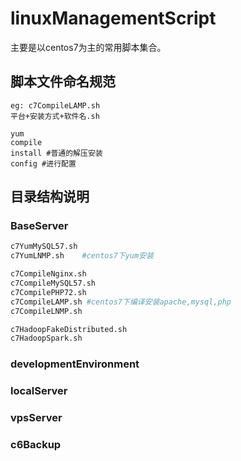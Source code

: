 # linuxManagementScript
主要是以centos7为主的常用脚本集合。

## 脚本文件命名规范
```
eg: c7CompileLAMP.sh
平台+安装方式+软件名.sh

yum 
compile
install #普通的解压安装
config #进行配置

```
## 目录结构说明
### BaseServer
```bash
c7YumMySQL57.sh
c7YumLNMP.sh	#centos7下yum安装

c7CompileNginx.sh
c7CompileMySQL57.sh
c7CompilePHP72.sh
c7CompileLAMP.sh #centos7下编译安装apache,mysql,php
c7CompileLNMP.sh

c7HadoopFakeDistributed.sh
c7HadoopSpark.sh
```
### developmentEnvironment
### localServer
### vpsServer
### c6Backup


